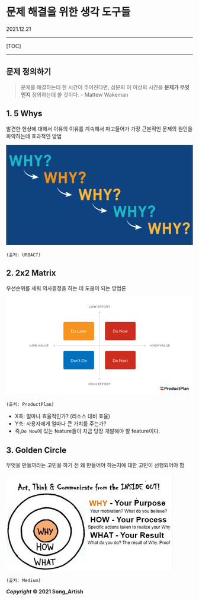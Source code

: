 # 문제 해결을 위한 생각 도구들

2021.12.21

---

[TOC]

---



## 문제 정의하기

> 문제를 해결하는데 한 시간이 주어진다면, 삼분의 이 이상의 시간을 **문제가 무엇인지** 정의하는데 쓸 것이다. - Mattew Wakeman



## 1. 5 Whys

발견한 현상에 대해서 이유의 이유를 계속해서 파고들어가 가장 근본적인 문제의 원인을 파악하는데 효과적인 방법

![16_5_Whys](img/16_5_Whys.png)

`(출처: URBACT)`



## 2. 2x2 Matrix

우선순위를 세워 의사결정을 하는 데 도움이 되는 방법론

![16_2x2_Matrix](img/16_2x2_Matrix.png)

`(출처: ProductPlan)`

- X축: 얼마나 효율적인가? (리소스 대비 효율)
- Y축: 사용자에게 얼마나 큰 가치를 주는가?
- 즉,`Do Now`에 있는 feature들이 지금 당장 개발해야 할 feature이다.



## 3. Golden Circle

무엇을 만들까라는 고민을 하기 전 왜 만들어야 하는지에 대한 고민이 선행되어야 함

![16_Golden_Circle](img/16_Golden_Circle.jpg)

`(출처: Medium)`



***Copyright* © 2021 Song_Artish**